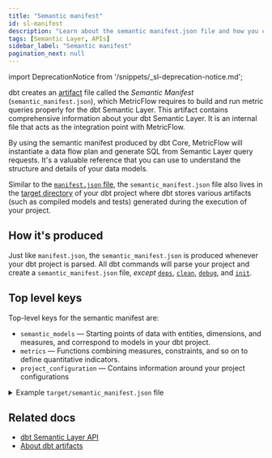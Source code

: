 ```yaml
---
title: "Semantic manifest"
id: sl-manifest
description: "Learn about the semantic manifest.json file and how you can use artifacts to gain insights about your dbt Semantic Layer."
tags: [Semantic Layer, APIs]
sidebar_label: "Semantic manifest"
pagination_next: null
---
```


<VersionBlock lastVersion="1.5">

import DeprecationNotice from '/snippets/_sl-deprecation-notice.md';

<DeprecationNotice />
 
</VersionBlock>

dbt creates an [artifact](/reference/artifacts/dbt-artifacts) file called the _Semantic Manifest_ (`semantic_manifest.json`), which MetricFlow requires to build and run metric queries properly for the dbt Semantic Layer. This artifact contains comprehensive information about your dbt Semantic Layer. It is an internal file that acts as the integration point with MetricFlow. 

By using the semantic manifest produced by dbt Core, MetricFlow will instantiate a data flow plan and generate SQL from Semantic Layer query requests. It's a valuable reference that you can use to understand the structure and details of your data models.

Similar to the [`manifest.json` file](/reference/artifacts/manifest-json), the `semantic_manifest.json` file also lives in the [target directory](/reference/global-configs/json-artifacts) of your dbt project where dbt stores various artifacts (such as compiled models and tests) generated during the execution of your project.

## How it's produced 

Just like `manifest.json`, the `semantic_manifest.json` is produced whenever your dbt project is parsed. All dbt commands will parse your project and create a `semantic_manifest.json` file, _except_ [`deps`](/reference/commands/deps), [`clean`](/reference/commands/clean), [`debug`](/reference/commands/debug), and [`init`](/reference/commands/init).


## Top level keys

Top-level keys for the semantic manifest are:
-  `semantic_models` &mdash; Starting points of data with entities, dimensions, and measures, and correspond to models in your dbt project. 
-  `metrics` &mdash; Functions combining measures, constraints, and so on to define quantitative indicators.
- `project_configuration` &mdash; Contains information around your project configurations 

<details>
<summary>Example <code>target/semantic_manifest.json</code> file </summary>

```json
{
    "semantic_models": [
        {
            "name": "semantic model name",
            "defaults": null,
            "description": "semantic model description",
            "node_relation": {
                "alias": "model alias",
                "schema_name": "model schema",
                "database": "model db",
                "relation_name": "Fully qualified relation name"
            },
            "entities": ["entities in the semantic model"],
            "measures": ["measures in the semantic model"],
            "dimensions": ["dimensions in the semantic model" ],
    "metrics": [
        {
            "name": "name of the metric",
            "description": "metric description",
            "type": "metric type",
            "type_params": {
                "measure": {
                    "name": "name for measure",
                    "filter": "filter for measure",
                    "alias": "alias for measure"
                },
                "numerator": null,
                "denominator": null,
                "expr": null,
                "window": null,
                "grain_to_date": null,
                "metrics": ["metrics used in defining the metric. this is used in derived metrics"],
                "input_measures": []
            },
            "filter": null,
            "metadata": null
        }
    ],
    "project_configuration": {
        "time_spine_table_configurations": [
            {
                "location": "fully qualified table name for timespine",
                "column_name": "date column",
                "grain": "day"
            }
        ],
        "metadata": null,
        "dsi_package_version": {}
    }
}
    ]
}
```

</details>

## Related docs

- [dbt Semantic Layer API](/docs/dbt-cloud-apis/sl-api-overview)
- [About dbt artifacts](/reference/artifacts/dbt-artifacts)
